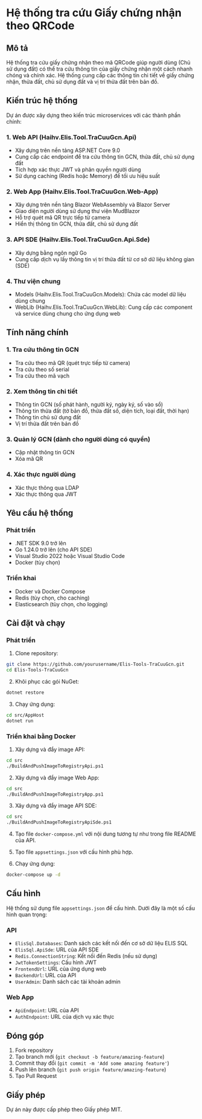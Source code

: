 # Hệ thống tra cứu Giấy chứng nhận theo QRCode

## Mô tả
Hệ thống tra cứu giấy chứng nhận theo mã QRCode giúp người dùng (Chủ sử dụng đất) có thể tra cứu thông tin của giấy chứng nhận một cách nhanh chóng và chính xác. Hệ thống cung cấp các thông tin chi tiết về giấy chứng nhận, thửa đất, chủ sử dụng đất và vị trí thửa đất trên bản đồ.

## Kiến trúc hệ thống

Dự án được xây dựng theo kiến trúc microservices với các thành phần chính:

### 1. Web API (Haihv.Elis.Tool.TraCuuGcn.Api)
- Xây dựng trên nền tảng ASP.NET Core 9.0
- Cung cấp các endpoint để tra cứu thông tin GCN, thửa đất, chủ sử dụng đất
- Tích hợp xác thực JWT và phân quyền người dùng
- Sử dụng caching (Redis hoặc Memory) để tối ưu hiệu suất

### 2. Web App (Haihv.Elis.Tool.TraCuuGcn.Web-App)
- Xây dựng trên nền tảng Blazor WebAssembly và Blazor Server
- Giao diện người dùng sử dụng thư viện MudBlazor
- Hỗ trợ quét mã QR trực tiếp từ camera
- Hiển thị thông tin GCN, thửa đất, chủ sử dụng đất

### 3. API SDE (Haihv.Elis.Tool.TraCuuGcn.Api.Sde)
- Xây dựng bằng ngôn ngữ Go
- Cung cấp dịch vụ lấy thông tin vị trí thửa đất từ cơ sở dữ liệu không gian (SDE)

### 4. Thư viện chung
- Models (Haihv.Elis.Tool.TraCuuGcn.Models): Chứa các model dữ liệu dùng chung
- WebLib (Haihv.Elis.Tool.TraCuuGcn.WebLib): Cung cấp các component và service dùng chung cho ứng dụng web

## Tính năng chính

### 1. Tra cứu thông tin GCN
- Tra cứu theo mã QR (quét trực tiếp từ camera)
- Tra cứu theo số serial
- Tra cứu theo mã vạch

### 2. Xem thông tin chi tiết
- Thông tin GCN (số phát hành, người ký, ngày ký, số vào sổ)
- Thông tin thửa đất (tờ bản đồ, thửa đất số, diện tích, loại đất, thời hạn)
- Thông tin chủ sử dụng đất
- Vị trí thửa đất trên bản đồ

### 3. Quản lý GCN (dành cho người dùng có quyền)
- Cập nhật thông tin GCN
- Xóa mã QR

### 4. Xác thực người dùng
- Xác thực thông qua LDAP
- Xác thực thông qua JWT

## Yêu cầu hệ thống

### Phát triển
- .NET SDK 9.0 trở lên
- Go 1.24.0 trở lên (cho API SDE)
- Visual Studio 2022 hoặc Visual Studio Code
- Docker (tùy chọn)

### Triển khai
- Docker và Docker Compose
- Redis (tùy chọn, cho caching)
- Elasticsearch (tùy chọn, cho logging)

## Cài đặt và chạy

### Phát triển

1. Clone repository:
```bash
git clone https://github.com/yourusername/Elis-Tools-TraCuuGcn.git
cd Elis-Tools-TraCuuGcn
```

2. Khôi phục các gói NuGet:
```bash
dotnet restore
```

3. Chạy ứng dụng:
```bash
cd src/AppHost
dotnet run
```

### Triển khai bằng Docker

1. Xây dựng và đẩy image API:
```bash
cd src
./BuildAndPushImageToRegistryApi.ps1
```

2. Xây dựng và đẩy image Web App:
```bash
cd src
./BuildAndPushImageToRegistryApp.ps1
```

3. Xây dựng và đẩy image API SDE:
```bash
cd src
./BuildAndPushImageToRegistryApiSde.ps1
```

4. Tạo file `docker-compose.yml` với nội dung tương tự như trong file README của API.

5. Tạo file `appsettings.json` với cấu hình phù hợp.

6. Chạy ứng dụng:
```bash
docker-compose up -d
```

## Cấu hình

Hệ thống sử dụng file `appsettings.json` để cấu hình. Dưới đây là một số cấu hình quan trọng:

### API
- `ElisSql.Databases`: Danh sách các kết nối đến cơ sở dữ liệu ELIS SQL
- `ElisSql.ApiSde`: URL của API SDE
- `Redis.ConnectionString`: Kết nối đến Redis (nếu sử dụng)
- `JwtTokenSettings`: Cấu hình JWT
- `FrontendUrl`: URL của ứng dụng web
- `BackendUrl`: URL của API
- `UserAdmin`: Danh sách các tài khoản admin

### Web App
- `ApiEndpoint`: URL của API
- `AuthEndpoint`: URL của dịch vụ xác thực

## Đóng góp

1. Fork repository
2. Tạo branch mới (`git checkout -b feature/amazing-feature`)
3. Commit thay đổi (`git commit -m 'Add some amazing feature'`)
4. Push lên branch (`git push origin feature/amazing-feature`)
5. Tạo Pull Request

## Giấy phép

Dự án này được cấp phép theo Giấy phép MIT.